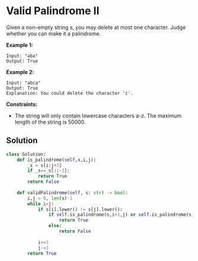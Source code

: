 <h1>Valid Palindrome II</h1>

<p>
Given a non-empty string s, you may delete at most one character. Judge whether you can make it a palindrome.

</p>

<b>Example 1:</b>

    Input: "aba"
    Output: True
    
<b>Example 2:</b>

    Input: "abca"
    Output: True
    Explanation: You could delete the character 'c'.

<b>Constraints:</b>

- The string will only contain lowercase characters a-z. The maximum length of the string is 50000.

<h2>Solution</h2>

```python
class Solution:
    def is_palindrome(self,s,i,j):
        _s = s[i:j+1]
        if _s==_s[::-1]:
            return True
        return False
    
    def validPalindrome(self, s: str) -> bool:
        i,j = 0, len(s)-1
        while i<j:
            if s[i].lower() != s[j].lower():
                if self.is_palindrome(s,i+1,j) or self.is_palindrome(s,i,j-1):
                    return True
                else:
                    return False
            
            i+=1
            j-=1
        return True
```
